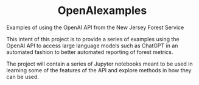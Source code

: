 <h1 align="center"> OpenAIexamples </h1>

Examples of using the OpenAI API
from the New Jersey Forest Service

This intent of this project is to provide a series
of examples using the OpenAI API to access large 
language models such as ChatGPT in an automated fashion 
to better automated reporting of forest metrics.

The project will contain a series of Jupyter notebooks 
meant to be used in learning some of the features of the 
API and explore methods in how they can be used.
